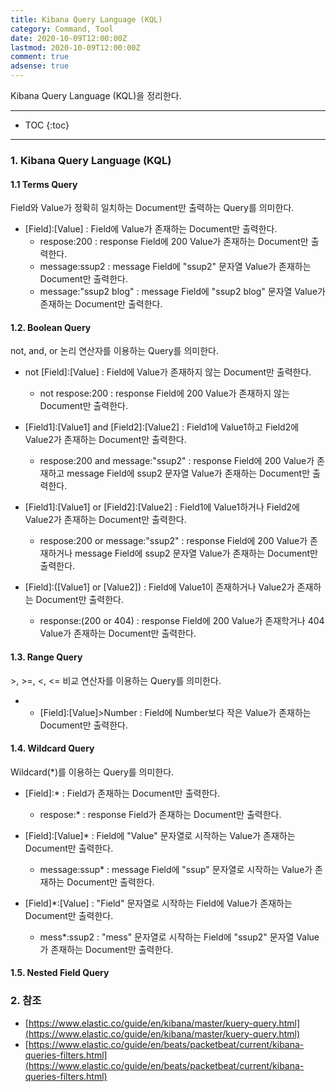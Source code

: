 ```yaml
---
title: Kibana Query Language (KQL)
category: Command, Tool
date: 2020-10-09T12:00:00Z
lastmod: 2020-10-09T12:00:00Z
comment: true
adsense: true
---
```


Kibana Query Language (KQL)을 정리한다.

***

* TOC
{:toc}

***

### 1. Kibana Query Language (KQL)

#### 1.1 Terms Query

Field와 Value가 정확히 일치하는 Document만 출력하는 Query를 의미한다.

* \[Field\]:\[Value\] : Field에 Value가 존재하는 Document만 출력한다.
  * respose:200 : response Field에 200 Value가 존재하는 Document만 출력한다.
  * message:ssup2 : message Field에 "ssup2" 문자열 Value가 존재하는 Document만 출력한다.
  * message:"ssup2 blog" : message Field에 "ssup2 blog" 문자열 Value가 존재하는 Document만 출력한다.

#### 1.2. Boolean Query

not, and, or 논리 연산자를 이용하는 Query를 의미한다.

* not \[Field\]:\[Value\] : Field에 Value가 존재하지 않는 Document만 출력한다.
  * not respose:200 : response Field에 200 Value가 존재하지 않는 Document만 출력한다.

* \[Field1\]:\[Value1\] and \[Field2\]:\[Value2\] : Field1에 Value1하고 Field2에 Value2가 존재하는 Document만 출력한다.
  * respose:200 and message:"ssup2" : response Field에 200 Value가 존재하고 message Field에 ssup2 문자열 Value가 존재하는 Document만 출력한다.

* \[Field1\]:\[Value1\] or \[Field2\]:\[Value2\] : Field1에 Value1하거나 Field2에 Value2가 존재하는 Document만 출력한다.
  * respose:200 or message:"ssup2" : response Field에 200 Value가 존재하거나 message Field에 ssup2 문자열 Value가 존재하는 Document만 출력한다.

* \[Field\]:(\[Value1\] or \[Value2\]) : Field에 Value1이 존재하거나 Value2가 존재하는 Document만 출력한다.
  * response:(200 or 404) : response Field에 200 Value가 존재학거나 404 Value가 존재하는 Document만 출력한다.

#### 1.3. Range Query

\>, >=, <, <= 비교 연산자를 이용하는 Query를 의미한다.

* * \[Field\]:\[Value\]\>Number : Field에 Number보다 작은 Value가 존재하는 Document만 출력한다.

#### 1.4. Wildcard Query

Wildcard(*)를 이용하는 Query를 의미한다.

* \[Field\]:* : Field가 존재하는 Document만 출력한다.
  * respose:* : response Field가 존재하는 Document만 출력한다.

* \[Field\]:\[Value\]* : Field에 "Value" 문자열로 시작하는 Value가 존재하는 Document만 출력한다.
  * message:ssup* : message Field에 "ssup" 문자열로 시작하는 Value가 존재하는 Document만 출력한다.

* \[Field\]*:\[Value\] : "Field" 문자열로 시작하는 Field에 Value가 존재하는 Document만 출력한다.
  * mess*:ssup2 : "mess" 문자열로 시작하는 Field에 "ssup2" 문자열 Value가 존재하는 Document만 출력한다.

#### 1.5. Nested Field Query

### 2. 참조

* [https://www.elastic.co/guide/en/kibana/master/kuery-query.html](https://www.elastic.co/guide/en/kibana/master/kuery-query.html)
* [https://www.elastic.co/guide/en/beats/packetbeat/current/kibana-queries-filters.html](https://www.elastic.co/guide/en/beats/packetbeat/current/kibana-queries-filters.html)
